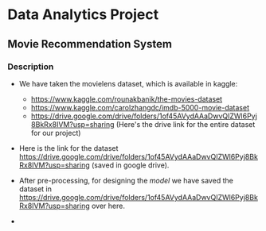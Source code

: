 # Data Analytics Project
## Movie Recommendation System

### Description
* We have taken the movielens dataset, which is available in kaggle:
	* https://www.kaggle.com/rounakbanik/the-movies-dataset 
	* https://www.kaggle.com/carolzhangdc/imdb-5000-movie-dataset
	* https://drive.google.com/drive/folders/1of45AVydAAaDwvQIZWl6Pyj8BkRx8IVM?usp=sharing (Here's the drive link for the entire dataset for our project)
* Here is the link for the dataset 
https://drive.google.com/drive/folders/1of45AVydAAaDwvQIZWl6Pyj8BkRx8IVM?usp=sharing (saved in google drive).
	
* After pre-processing, for designing the *model* we have saved the dataset in https://drive.google.com/drive/folders/1of45AVydAAaDwvQIZWl6Pyj8BkRx8IVM?usp=sharing over here.

* 
	
